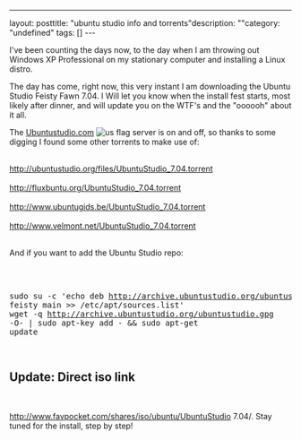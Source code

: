 --- 
layout: posttitle: "ubuntu studio info and torrents"description: ""category: "undefined" tags: [] --- <p>I've been counting the days now, to the day when I am throwing out Windows XP Professional on my stationary computer and installing a Linux distro.</p> <p>The day has come, right now, this very instant I am downloading the Ubuntu Studio Feisty Fawn 7.04. I Will let you know when the install fest starts, most likely after dinner, and will update you on the WTF's and the "oooooh" about it all.</p> <p>The <a href="http://www.ubuntustudio.com/home">Ubuntustudio.com</a> <img src="http://cdn.umedia.no/img/flag/us.png" alt="us flag"/> server is on and off, so thanks to some digging I found some other torrents to make use of:</p> <br/><a href="http://ubuntustudio.org/files/UbuntuStudio_7.04.torrent">http://ubuntustudio.org/files/UbuntuStudio_7.04.torrent</a><br/> <br/><a href="http://fluxbuntu.org/UbuntuStudio_7.04.torrent">http://fluxbuntu.org/UbuntuStudio_7.04.torrent</a><br/> <br/><a href="http://www.ubuntugids.be/UbuntuStudio_7.04.torrent">http://www.ubuntugids.be/UbuntuStudio_7.04.torrent</a><br/> <br/><a href="http://www.velmont.net/UbuntuStudio_7.04.torrent">http://www.velmont.net/UbuntuStudio_7.04.torrent</a><br/> <br/> <p>And if you want to add the Ubuntu Studio repo:</p> <br/><pre class="brush: bash"><br/>sudo su -c 'echo deb
http://archive.ubuntustudio.org/ubuntustudio feisty main >> /etc/apt/sources.list'<br/>wget -q http://archive.ubuntustudio.org/ubuntustudio.gpg -O- | sudo apt-key add - && sudo apt-get update<br/></pre><br/><h2>Update: Direct iso link</h2><br/><p><a href="http://www.favpocket.com/shares/iso/ubuntu/UbuntuStudio%207.04/">http://www.favpocket.com/shares/iso/ubuntu/UbuntuStudio 7.04/</a>. Stay tuned for the install, step by step!</p>